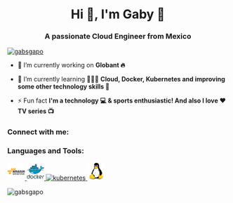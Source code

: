 <h1 align="center">Hi 👋, I'm Gaby 🌟</h1>
<h3 align="center">A passionate Cloud Engineer from Mexico</h3>

<p align="left"> <a href="https://github.com/ryo-ma/github-profile-trophy"><img src="https://github-profile-trophy.vercel.app/?username=gabsgapo" alt="gabsgapo" /></a> </p>

- 🔭 I’m currently working on **Globant 🔥**

- 🌱 I’m currently learning 👨🏽‍💻 **Cloud, Docker, Kubernetes and improving some other technology skills 🚀**

- ⚡ Fun fact **I'm a technology 💻 & sports enthusiastic! And also I love ❤️ TV series 📺**

<h3 align="left">Connect with me:</h3>
<p align="left">
</p>

<h3 align="left">Languages and Tools:</h3>
<p align="left"> <a href="https://aws.amazon.com" target="_blank" rel="noreferrer"> <img src="https://raw.githubusercontent.com/devicons/devicon/master/icons/amazonwebservices/amazonwebservices-original-wordmark.svg" alt="aws" width="40" height="40"/> </a> <a href="https://www.docker.com/" target="_blank" rel="noreferrer"> <img src="https://raw.githubusercontent.com/devicons/devicon/master/icons/docker/docker-original-wordmark.svg" alt="docker" width="40" height="40"/> </a> <a href="https://kubernetes.io" target="_blank" rel="noreferrer"> <img src="https://www.vectorlogo.zone/logos/kubernetes/kubernetes-icon.svg" alt="kubernetes" width="40" height="40"/> </a> <a href="https://www.linux.org/" target="_blank" rel="noreferrer"> <img src="https://raw.githubusercontent.com/devicons/devicon/master/icons/linux/linux-original.svg" alt="linux" width="40" height="40"/> </a> </p>

<p><img align="center" src="https://github-readme-stats.vercel.app/api/top-langs?username=gabsgapo&show_icons=true&locale=en&layout=compact" alt="gabsgapo" /></p>

